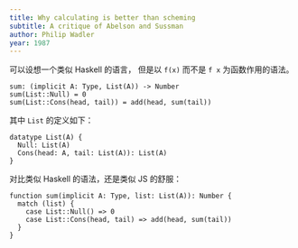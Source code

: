 ```yaml
---
title: Why calculating is better than scheming
subtitle: A critique of Abelson and Sussman
author: Philip Wadler
year: 1987
---
```


可以设想一个类似 Haskell 的语言，
但是以 `f(x)` 而不是 `f x` 为函数作用的语法。

```cicada
sum: (implicit A: Type, List(A)) -> Number
sum(List::Null) = 0
sum(List::Cons(head, tail)) = add(head, sum(tail))
```

其中 `List` 的定义如下：

```cicada
datatype List(A) {
  Null: List(A)
  Cons(head: A, tail: List(A)): List(A)
}
```

对比类似 Haskell 的语法，还是类似 JS 的舒服：

```cicada
function sum(implicit A: Type, list: List(A)): Number {
  match (list) {
    case List::Null() => 0
    case List::Cons(head, tail) => add(head, sum(tail))
  }
}
```

